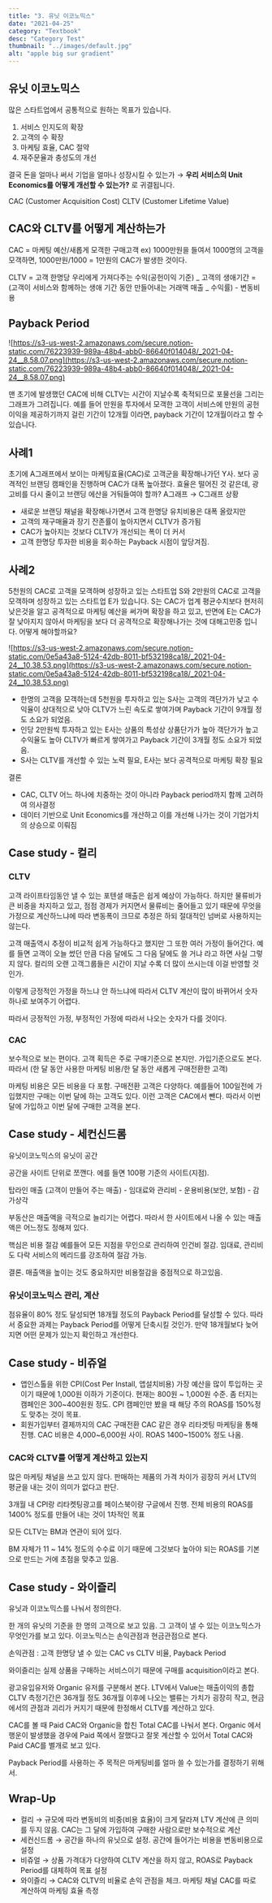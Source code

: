 ```yaml
---
title: "3. 유닛 이코노믹스"
date: "2021-04-25"
category: "Textbook"
desc: "Category Test"
thumbnail: "../images/default.jpg"
alt: "apple big sur gradient"
---
```


## 유닛 이코노믹스

많은 스타트업에서 공통적으로 원하는 목표가 있습니다.

1. 서비스 인지도의 확장
2. 고객의 수 확장
3. 마케팅 효율, CAC 절약
4. 재주문율과 충성도의 개선

결국 돈을 얼마나 써서 기업을 얼마나 성장시킬 수 있는가 → **우리 서비스의 Unit Economics를 어떻게 개선할 수 있는가?** 로 귀결됩니다.

CAC (Customer Acquisition Cost)
CLTV (Customer Lifetime Value)

## CAC와 CLTV를 어떻게 계산하는가

CAC = 마케팅 예산/새롭게 모객한 구매고객
ex) 1000만원을 들여서 1000명의 고객을 모객하면, 1000만원/1000 = 1만원의 CAC가 발생한 것이다.

CLTV = 고객 한명당 우리에게 가져다주는 수익(공헌이익 기준) _ 고객의 생애기간
= (고객이 서비스와 함께하는 생애 기간 동안 만들어내는 거래액 매출 _ 수익률) - 변동비용

## Payback Period

![https://s3-us-west-2.amazonaws.com/secure.notion-static.com/76223939-989a-48b4-abb0-86640f014048/_2021-04-24__8.58.07.png](https://s3-us-west-2.amazonaws.com/secure.notion-static.com/76223939-989a-48b4-abb0-86640f014048/_2021-04-24__8.58.07.png)

맨 초기에 발생했던 CAC에 비해 CLTV는 시간이 지날수록 축적되므로 포물선을 그리는 그래프가 그려집니다.
예를 들어 만원을 투자에서 모객한 고객이 서비스에 만원의 공헌이익을 제공하기까지 걸린 기간이 12개월 이라면, payback 기간이 12개월이라고 할 수 있습니다.

## 사례1

초기에 A그래프에서 보이는 마케팅효율(CAC)로 고객군을 확장해나가던 Y사. 보다 공격적인 브랜딩 캠패인을 진행하며 CAC가 대폭 높아졌다. 효율은 떨어진 것 같은데, 광고비를 다시 줄이고 브랜딩 에산을 거둬들여야 할까?
A그래프 → C그래프 상황

- 새로운 브랜딩 채널을 확장해나가면서 고객 한명당 유치비용은 대폭 올랐지만
- 고객의 재구매율과 장기 잔존률이 높아지면서 CLTV가 증가됨
- CAC가 높아지는 것보다 CLTV가 개선되는 폭이 더 커서
- 고객 한명당 투자한 비용을 회수하는 Payback 시점이 앞당겨짐.

## 사례2

5천원의 CAC로 고객을 모객하며 성장하고 있는 스타트업 S와 2만원의 CAC로 고객을 모객하며 성장하고 있는 스타트업 E가 있습니다.
S는 CAC가 업계 평균수치보다 현저히 낮은것을 알고 공격적으로 마케팅 예산을 써가며 확장을 하고 있고, 반면에 E는 CAC가 잘 낮아지지 않아서 마케팅을 보다 더 공격적으로 확장해나가는 것에 대해고민중 입니다. 어떻게 해야할까요?

![https://s3-us-west-2.amazonaws.com/secure.notion-static.com/0e5a43a8-5124-42db-8011-bf532198ca18/_2021-04-24__10.38.53.png](https://s3-us-west-2.amazonaws.com/secure.notion-static.com/0e5a43a8-5124-42db-8011-bf532198ca18/_2021-04-24__10.38.53.png)

- 한명의 고객을 모객하는데 5천원을 투자하고 있는 S사는 고객의 객단가가 낮고 수익율이 상대적으로 낮아 CLTV가 느린 속도로 쌓여가며 Payback 기간이 9개월 정도 소요가 되었음.
- 인당 2만원씩 투자하고 있는 E사는 상품의 특성상 상품단가가 높아 객단가가 높고 수익율도 높아 CLTV가 빠르게 쌓여가고 Payback 기간이 3개월 정도 소요가 되었음.
- S사는 CLTV를 개선할 수 있는 노력 필요, E사는 보다 공격적으로 마케팅 확장 필요

결론

- CAC, CLTV 어느 하나에 치중하는 것이 아니라 Payback period까지 함께 고려하여 의사결정
- 데이터 기반으로 Unit Economics를 개산하고 이를 개선해 나가는 것이 기업가치의 상승으로 이뤄짐

## Case study - 컬리

### CLTV

고객 라이프타임동안 낼 수 있는 포텐셜 매출은 쉽게 예상이 가능하다. 하지만 물류비가 큰 비중을 차지하고 있고, 점점 경제가 커지면서 물류비는 줄어들고 있기 때문에 무엇을 가정으로 계산하느냐에 따라 변동폭이 크므로 추정은 하되 절대적인 넘버로 사용하지는 않는다.

고객 매출역시 추정이 비교적 쉽게 가능하다고 했지만 그 또한 여러 가정이 들어간다. 예를 들면 고객이 오늘 썼던 만큼 다음 달에도 그 다음 달에도 쓸 거냐 라고 하면 사실 그렇지 않다.
컬리의 오랜 고객그룹들은 시간이 지날 수록 더 많이 쓰시는데 이걸 반영할 것인가.

이렇게 긍정적인 가정을 하느냐 안 하느냐에 따라서 CLTV 계산이 많이 바뀌어서 숫자 하나로 보여주기 어렵다.

따라서 긍정적인 가정, 부정적인 가정에 따라서 나오는 숫자가 다를 것이다.

### CAC

보수적으로 보는 편이다.
고객 획득은 주로 구매기준으로 본지만. 가입기준으로도 본다. 따라서 (한 달 동안 사용한 마케팅 비용/한 달 동안 새롭게 구매전환한 고객)

마케팅 비용은 모든 비용을 다 포함. 구매전환 고객은 다양하다. 예를들어 100일전에 가입했지만 구매는 이번 달에 하는 고객도 있다. 이런 고객은 CAC에서 뺀다. 따라서 이번 달에 가입하고 이번 달에 구매한 고객을 본다.

## Case study - 세컨신드롬

유닛이코노믹스의 유닛이 공간

공간을 사이트 단위로 쪼깬다. 에를 들면 100평 기준의 사이트(지점).

탑라인 매출 (고객이 만들어 주는 매출) - 임대료와 관리비 - 운용비용(보안, 보험) - 감가상각

부동산은 매출액을 극적으로 늘리기는 어렵다. 따라서 한 사이트에서 나올 수 있는 매출액은 어느정도 정해져 있다.

핵심은 비용 절감 예를들어 모든 지점을 무인으로 관리하여 인건비 절감. 임대료, 관리비도 다락 서비스의 메리드를 강조하여 절감 가능.

결론. 매출액을 높이는 것도 중요하지만 비용절감을 중점적으로 하고있음.

### 유닛이코노믹스 관리, 계산

점유율이 80% 정도 달성되면 18개월 정도의 Payback Period를 달성할 수 있다. 따라서 중요한 과제는 Payback Period를 어떻게 단축시킬 것인가. 만약 18개월보다 늦어지면 어떤 문제가 있는지 확인하고 개선한다.

## Case study - 비쥬얼

- 앱인스톨을 위한 CPI(Cost Per Install, 앱설치비용)
  가장 예산을 많이 투입하는 곳이기 때문에 1,000원 이하가 기준이다. 현재는 800원 ~ 1,000원 수준. 좀 터지는 캠페인은 300~400원원 정도.
  CPI 캠페인만 봤을 때 해당 주의 ROAS를 150%정도 맞추는 것이 목표.
- 회원가입부터 결제까지의 CAC
  구매전환 CAC 같은 경우 리타겟팅 마케팅을 통해 진행. CAC 비용은 4,000~6,000원 사이. ROAS 1400~1500% 정도 나옴.

### CAC와 CLTV를 어떻게 계산하고 있는지

많은 마케팅 채널을 쓰고 있지 않다. 판매하는 제품의 가격 차이가 굉장히 커서 LTV의 평균을 내는 것이 의미가 없다고 판단.

3개월 내 CPI랑 리타켓팅광고를 페이스북이랑 구글에서 진행. 전체 비용의 ROAS를 1400% 정도를 만들어 내는 것이 1차적인 목표

모든 CLTV는 BM과 연관이 되어 있다.

BM 자체가 11 ~ 14% 정도의 수수료 이기 때문에 그것보다 높아야 되는 ROAS를 기본으로 만드는 거에 초점을 맞추고 있음.

## Case study - 와이즐리

유닛과 이코노믹스를 나눠서 정의한다.

한 개의 유닛의 기준을 한 명의 고객으로 보고 있음. 그 고객이 낼 수 있는 이코노믹스가 무엇인가를 보고 있다.
이코노믹스는 손익관점과 현금관점으로 본다.

손익관점 : 고객 한명당 낼 수 있는 CAC vs CLTV 비율, Payback Period

와이즐리는 실제 상품을 구매하는 서비스이기 때문에 구매를 acquisition이라고 본다.

광고유입유저와 Organic 유저를 구분해서 본다. LTV에서 Value는 매출이익의 총합 CLTV 측정기간은 36개월 정도 36개월 이후에 나오는 밸류는 가치가 굉장히 작고, 현금에서의 관점과 괴리가 커지기 때문에 한정해서 CLTV를 계산하고 있다.

CAC를 볼 때 Paid CAC와 Organic을 합친 Total CAC를 나눠서 본다. Organic 에서 행운이 발생했을 경우에 Paid 쪽에서 잘했다고 잘못 계산할 수 있어서 Total CAC와 Paid CAC를 별개로 보고 있다.

Payback Period를 사용하는 주 목적은 마케팅비를 얼마 쓸 수 있는가를 결정하기 위해서.

## Wrap-Up

- 컬리 → 규모에 따라 변동비의 비중(비용 효율)이 크게 달라져 LTV 계산에 큰 의미를 두지 않음. CAC는 그 달에 가입하여 구매한 사람으로만 보수적으로 계산
- 세컨신드롬 → 공간을 하나의 유닛으로 설정. 공간에 들어가는 비용을 변동비용으로 설정
- 비쥬얼 → 상품 가격대가 다양하여 CLTV 계산을 하지 않고, ROAS로 Payback Period를 대체하여 목표 설정
- 와이즐리 → CAC와 CLTV의 비율로 손익 관점을 체크. 마케팅 채널 CAC를 따로 계산하여 마케팅 효율 측정
